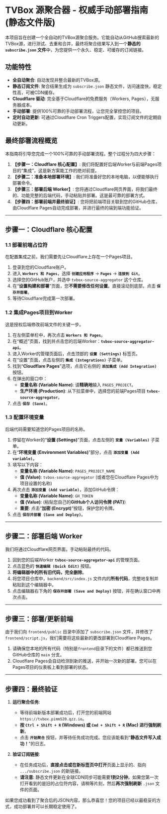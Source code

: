 # TVBox 源聚合器 - 权威手动部署指南 (静态文件版)

本项目旨在创建一个全自动的TVBox源聚合服务。它能自动从GitHub搜索最新的TVBox源，进行测试、去重和合并，最终将聚合结果写入到一个**静态的 `subscribe.json` 文件**中，为您提供一个永久、稳定、可缓存的订阅链接。

## 功能特性

- **全自动聚合**: 自动发现并整合最新的TVBox源。
- **静态订阅文件**: 聚合结果生成为 `subscribe.json` 静态文件，访问速度快，稳定性高，可被CDN缓存。
- **Cloudflare 驱动**: 完全基于Cloudflare的免费服务（Workers, Pages），无服务器成本。
- **手动部署**: 提供100%可靠的手动部署流程，让您完全掌控您的项目。
- **定时自动更新**: 可通过Cloudflare Cron Triggers配置，实现订阅文件的定期自动更新。

## 最终部署流程概览

本指南将引导您完成一个100%可靠的手动部署流程。整个过程分为四大步骤：

1.  **【步骤一：Cloudflare 核心配置】**: 我们将配置好后端Worker与前端Pages项目的“集成”，这是新方案能工作的绝对前提。
2.  **【步骤二：准备本地部署环境】**: 我们将准备好您的本地电脑，以便能够执行部署命令。
3.  **【步骤三：部署后端 Worker】**: 您将通过Cloudflare网页界面，将我们最终的、功能完整的后端代码，手动粘贴并部署。这是最可靠的部署方式。
4.  **【步骤四：部署前端并最终验证】**: 您将把前端项目关联到您的GitHub仓库，由Cloudflare Pages自动完成部署，并进行最终的端到端功能验证。

---

## 步骤一：Cloudflare 核心配置

### 1.1 部署前端占位符

在配置集成之前，我们需要先让Cloudflare上存在一个Pages项目。

1.  登录到您的Cloudflare账户。
2.  进入 **`Workers 和 Pages`**，选择 **`创建应用程序`** -> **`Pages`** -> **`连接到 Git`**。
3.  选择您的GitHub账户，并选中 `tvbox-source-aggregator` 这个仓库。
4.  在“**设置构建和部署**”页面，您**不需要修改任何设置**。直接滚动到底部，点击 **`保存并部署`**。
5.  等待Cloudflare完成第一次部署。

### 1.2 集成Pages项目到Worker

这是授权后端修改前端文件的关键一步。

1.  在左侧菜单栏中，再次点击 **`Workers 和 Pages`**。
2.  在“概述”页面，找到并点击您的后端Worker：**`tvbox-source-aggregator-api`**。
3.  进入Worker的管理页面后，点击顶部的 **`设置 (Settings)`** 标签页。
4.  在“设置”页面，点击左侧的 **`集成 (Integrations)`** 子菜单。
5.  找到“**Cloudflare Pages**”选项，点击它右侧的 **`添加集成 (Add Integration)`** 按钮。
6.  在弹出的窗口中：
    *   **变量名称 (Variable Name)**: 请**精确地**输入 `PAGES_PROJECT`。
    *   **生产环境 (Production)**: 从下拉菜单中，选择您的前端Pages项目 **`tvbox-source-aggregator`**。
7.  点击 **`保存 (Save)`**。

### 1.3 配置环境变量

后端代码需要知道您的Pages项目的名称。

1.  停留在Worker的“**设置 (Settings)**”页面，点击左侧的 **`变量 (Variables)`** 子菜单。
2.  在“**环境变量 (Environment Variables)**”部分，点击 **`添加变量 (Add variable)`**。
3.  填写以下内容：
    *   **变量名称 (Variable Name)**: `PAGES_PROJECT_NAME`
    *   **值 (Value)**: `tvbox-source-aggregator` (或者您在Cloudflare Pages中为项目设置的名称)
4.  再次点击 **`添加变量 (Add variable)`**，添加GitHub令牌：
    *   **变量名称 (Variable Name)**: `GH_TOKEN`
    *   **值 (Value)**: (粘贴您自己的**GitHub个人访问令牌 (PAT)**)
    *   **重要**: 点击“**加密 (Encrypt)**”按钮，保护您的令牌。
5.  点击 **`保存并部署 (Save and Deploy)`**。

---

## 步骤二：部署后端 Worker

我们将通过Cloudflare网页界面，手动粘贴最终的代码。

1.  回到您的后端Worker **`tvbox-source-aggregator-api`** 的管理页面。
2.  点击蓝色的 **`快速编辑 (Quick Edit)`** 按钮。
3.  **将编辑器中的所有旧代码，完全删除**。
4.  将您项目仓库中，`backend/src/index.js` 文件内的**所有代码**，完整地复制并粘贴到这个编辑器中。
5.  点击编辑器右下角的 **`保存并部署 (Save and Deploy)`** 按钮，并在确认窗口中再次点击。

---

## 步骤三：部署/更新前端

由于我们向 `frontend/public` 目录中添加了 `subscribe.json` 文件，并修改了 `frontend/script.js`，我们需要将这些最新的更改部署到Cloudflare Pages。

1.  请确保您本地的所有代码（特别是`frontend`目录下的文件）都已推送到您GitHub仓库的 `main` 分支。
2.  Cloudflare Pages会自动检测到新的推送，并开始一次新的部署。您可以在Pages项目的仪表板上看到部署的状态。

---

## 步骤四：最终验证

1.  **运行聚合任务**:
    *   等待前端新版本部署成功后，打开您的前端网站 `https://tvbox.pimm520.qzz.io`。
    *   **按 `Ctrl + Shift + R` (Windows) 或 `Cmd + Shift + R` (Mac) 进行强制刷新**。
    *   点击 **`开始聚合`** 按钮，并等待任务成功完成。您应该能看到“**静态文件写入成功！**”的日志。

2.  **验证订阅链接**:
    *   在任务成功后，**直接点击或在新标签页中打开**页面上显示的、指向 `.../subscribe.json` 的新链接。
    *   **请注意**: 静态文件更新在全球CDN同步可能需要**1到2分钟**。如果您第一次打开看到的是旧的占位符内容，请稍等片刻，然后**再次强制刷新** `.json` 文件的页面。

如果您成功看到了聚合后的JSON内容，那么恭喜您！您的项目已经以最稳妥的方式，成功部署并可以长期稳定使用了。
